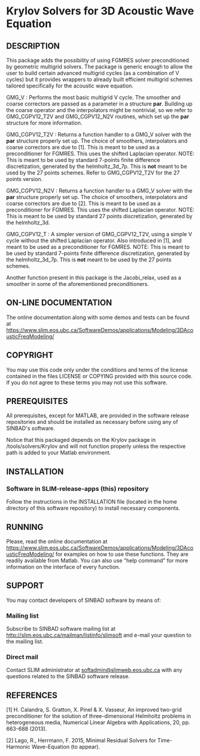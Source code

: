 # Krylov Solvers for 3D Acoustic Wave Equation
##  DESCRIPTION
 This package adds the possibility of using FGMRES solver preconditioned by
 geometric multigrid solvers. The package is generic enough to allow the user 
 to build certain advanced multigrid cycles (as a combination of V cycles)
 but it provides wrappers to already built efficient multigrid schemes tailored
 specifically for the acoustic wave equation.
 
GMG_V
: Performs the most basic multigrid V cycle. The smoother and coarse correctors
  are passed as a parameter in a structure **par**. Building up the coarse 
  operator and the interpolators might be nontrivial, so we refer to 
  GMG_CGPV12_T2V and  GMG_CGPV12_N2V routines, which set up the **par** 
  structure for more information.
  
GMG_CGPV12_T2V
: Returns a function handler to a GMG_V solver with the **par** structure 
  properly set up. The choice of smoothers, interpolators and coarse correctors
  are due to [1]. This is meant to be used as a preconditioner for FGMRES. 
  This uses the shifted Laplacian operator.
  NOTE: This is meant to be used by standard 7-points finite difference
  discretization, generated by the helmholtz_3d_7p. This is **not** meant to be
  used by the 27 points schemes. Refer to GMG_CGPV12_T2V for the 27 points 
  version.

GMG_CGPV12_N2V
: Returns a function handler to a GMG_V solver with the **par** structure 
  properly set up. The choice of smoothers, interpolators and coarse correctors
  are due to [2]. This is meant to be used as a preconditioner for FGMRES. 
  This uses the shifted Laplacian operator.
  NOTE: This is meant to be used by standard 27 points discretization, generated
  by the helmholtz_3d. 
  
GMG_CGPV12_T
: A simpler version of GMG_CGPV12_T2V, using a simple V cycle without the 
  shifted Laplacian operator. Also introduced in [1], and meant to be used
  as a preconditioner for FGMRES.
  NOTE: This is meant to be used by standard 7-points finite difference
  discretization, generated by the helmholtz_3d_7p. This is **not** meant to be
  used by the 27 points schemes. 
  
Another function present in this package is the Jacobi_relax, used as a smoother
in some of the aforementioned preconditioners.
  
##  ON-LINE DOCUMENTATION
  The online documentation along with some demos and tests can be found at
  <https://www.slim.eos.ubc.ca/SoftwareDemos/applications/Modeling/3DAcousticFreqModeling/>
  
##  COPYRIGHT
 You may use this code only under the conditions and terms of the
 license contained in the files LICENSE or COPYING provided with this
 source code. If you do not agree to these terms you may not use this
 software.
 
##  PREREQUISITES
 All prerequisites, except for MATLAB, are provided in the software
 release repositories and should be installed as necessary before using
 any of SINBAD's software.
 
 Notice that this packaged depends on the Krylov package in 
 /tools/solvers/Krylov and will not function properly unless the respective
 path is added to your Matlab environment.
 
##  INSTALLATION
###  Software in SLIM-release-apps (this) repository
 Follow the instructions in the INSTALLATION file (located in the home
 directory of this software repository) to install necessary
 components.

##  RUNNING
 Please, read the online documentation at
 <https://www.slim.eos.ubc.ca/SoftwareDemos/applications/Modeling/3DAcousticFreqModeling/>
 for examples on how to use these functions. They are readily available from
 Matlab. You can also use "help command" for more information on the
 interface of every function. 
 
##  SUPPORT
 You may contact developers of SINBAD software by means of:
###  Mailing list
 Subscribe to SINBAD software mailing list at
 http://slim.eos.ubc.ca/mailman/listinfo/slimsoft and e-mail your
 question to the mailing list.
###  Direct mail
 Contact SLIM administrator at softadmin@slimweb.eos.ubc.ca with any
 questions related to the SINBAD software release.

##  REFERENCES
[1] H. Calandra, S. Gratton, X. Pinel & X. Vasseur, An improved two-grid 
preconditioner for the solution of three-dimensional Helmholtz problems in 
heterogeneous media, Numerical Linear Algebra with Applications, 20, pp. 
663-688 (2013).

[2] Lago, R., Herrmann, F. 2015, Minimal Residual Solvers for Time-Harmonic
Wave-Equation (to appear).